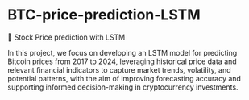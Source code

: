 # BTC-price-prediction-LSTM
🎯 Stock Price prediction with LSTM

In this project, we focus on developing an LSTM model for predicting Bitcoin prices from 2017 to 2024, leveraging historical price data and relevant financial indicators to capture market trends, volatility, and potential patterns, with the aim of improving forecasting accuracy and supporting informed decision-making in cryptocurrency investments.
